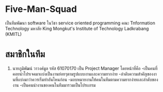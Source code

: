 # Five-Man-Squad
เป็นทีมพัฒนา software ในวิชา service oriented programming คณะ Tnformation Technology มหาลัย King Mongkut's Institute of Technology Ladkrabang (KMITL)

# สมาชิกในทีม
1. นายภูมิพัฒน์ วาวงศ์มูล รหัส 61070170 เป็น Project Manager
    โดยหน้าที่คือ 
    -เป็นคนที่คอยนำโปรเจคมาเเบ่งเป็นงานย่อยๆตามรูปแบบงานเเละความยากง่าย
    -ลำดับความสำคัญของงานที่เเบ่งมาว่าควรเริ่มทำอันไหนก่อน
    -มอบหมายงานให้คนในทีมตามความยากง่ายเเละลำดับของงาน
    -เป็นคนนำงานของคนในทีมมารวมเป็นโปรเเกรม
